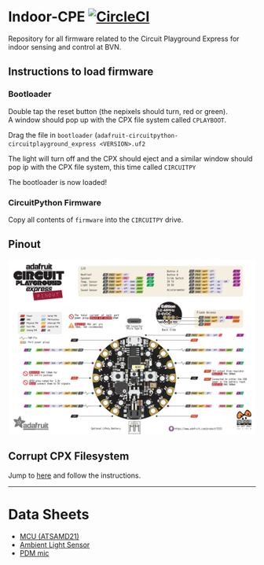 # Indoor-CPE [![CircleCI](https://circleci.com/gh/bvn-architecture/Indoor-CPE/tree/master.svg?style=svg)](https://circleci.com/gh/bvn-architecture/Indoor-CPE/tree/master)

Repository for all firmware related to the Circuit Playground Express for indoor sensing and control at BVN.

## Instructions to load firmware
### Bootloader
Double tap the reset button (the nepixels should turn, red or green).  
A window should pop up with the CPX file system called `CPLAYBOOT`.

Drag the file in `bootloader` (`adafruit-circuitpython-circuitplayground_express <VERSION>.uf2`

The light will turn off and the CPX should eject and a similar window should pop ip with the CPX file system, this time called `CIRCUITPY`

The bootloader is now loaded!

### CircuitPython Firmware
Copy all contents of `firmware` into the `CIRCUITPY` drive.

## Pinout  
!["CPE Pinout"](docs/CPE_pinout.PNG)

## Corrupt CPX Filesystem
Jump to [here](https://github.com/bvn-architecture/Indoor-CPE/tree/master/utility/Erase%20File) and follow the instructions.

___
# Data Sheets
- [MCU (ATSAMD21)](https://cdn-shop.adafruit.com/product-files/2772/atmel-42181-sam-d21_datasheet.pdf)
- [Ambient Light Sensor](https://cdn-shop.adafruit.com/product-files/2748/2748+datasheet.pdf)
- [PDM mic](https://cdn-learn.adafruit.com/assets/assets/000/049/977/original/MP34DT01-M.pdf)
